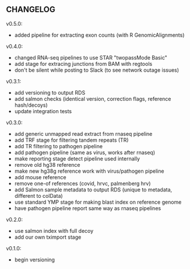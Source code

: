 CHANGELOG
---------
v0.5.0:
 - added pipeline for extracting exon counts (with R GenomicAlignments)

v0.4.0:
 - changed RNA-seq pipelines to use STAR "twopassMode Basic"
 - add stage for extracing junctions from BAM with regtools
 - don't be silent while posting to Slack (to see network outage issues)

v0.3.1:
 - add versioning to output RDS
 - add salmon checks (identical version, correction flags, reference hash/decoys)
 - update integration tests

v0.3.0:
 - add generic unmapped read extract from rnaseq pipeline
 - add TRF stage for filtering tandem repeats (TR)
 - add TR filtering to pathogen pipeline
 - add pathogen pipeline (same as virus, works after rnaseq)
 - make reporting stage detect pipeline used internally
 - remove old hg38 reference
 - make new hg38g reference work with virus/pathogen pipeline
 - add mouse reference
 - remove one-of references (covid, hrvc, palmenberg hrv)
 - add Salmon sample metadata to output RDS (unique to metadata, different to colData)
 - use standard YMP stage for making blast index on reference genome
 - have pathogen pipeline report same way as rnaseq pipelines

v0.2.0:
 - use salmon index with full decoy
 - add our own tximport stage

v0.1.0:
 - begin versioning
